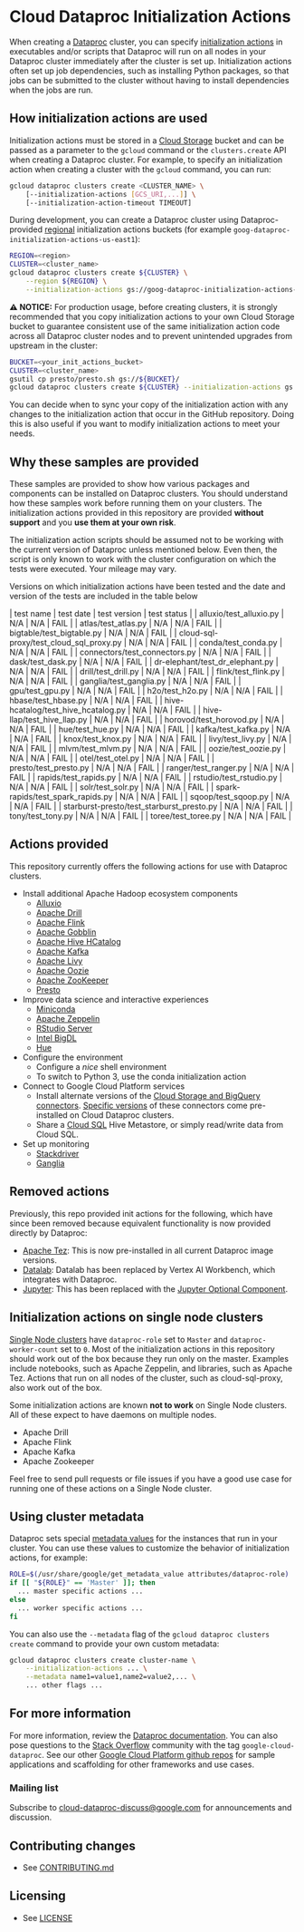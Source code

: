 # Cloud Dataproc Initialization Actions

When creating a [Dataproc](https://cloud.google.com/dataproc/) cluster, you can specify [initialization actions](https://cloud.google.com/dataproc/init-actions) in executables and/or scripts that Dataproc will run on all nodes in your Dataproc cluster immediately after the cluster is set up. Initialization actions often set up job dependencies, such as installing Python packages, so that jobs can be submitted to the cluster without having to install dependencies when the jobs are run.

## How initialization actions are used

Initialization actions must be stored in a [Cloud Storage](https://cloud.google.com/storage) bucket and can be passed as a parameter to the `gcloud` command or the `clusters.create` API when creating a Dataproc cluster. For example, to specify an initialization action when creating a cluster with the `gcloud` command, you can run:

```bash
gcloud dataproc clusters create <CLUSTER_NAME> \
    [--initialization-actions [GCS_URI,...]] \
    [--initialization-action-timeout TIMEOUT]
```

During development, you can create a Dataproc cluster using Dataproc-provided
[regional](https://cloud.google.com/dataproc/docs/concepts/regional-endpoints) initialization
actions buckets (for example `goog-dataproc-initialization-actions-us-east1`):

```bash
REGION=<region>
CLUSTER=<cluster_name>
gcloud dataproc clusters create ${CLUSTER} \
    --region ${REGION} \
    --initialization-actions gs://goog-dataproc-initialization-actions-${REGION}/presto/presto.sh
```

**:warning: NOTICE:** For production usage, before creating clusters, it is strongly recommended
that you copy initialization actions to your own Cloud Storage bucket to guarantee consistent use of the
same initialization action code across all Dataproc cluster nodes and to prevent unintended upgrades
from upstream in the cluster:

```bash
BUCKET=<your_init_actions_bucket>
CLUSTER=<cluster_name>
gsutil cp presto/presto.sh gs://${BUCKET}/
gcloud dataproc clusters create ${CLUSTER} --initialization-actions gs://${BUCKET}/presto.sh
```

You can decide when to sync your copy of the initialization action with any changes to the initialization action that occur in the GitHub repository. Doing this is also useful if you want to modify initialization actions to meet your needs.

## Why these samples are provided

These samples are provided to show how various packages and components can be
installed on Dataproc clusters. You should understand how these samples work
before running them on your clusters. The initialization actions provided in
this repository are provided **without support** and you **use them at your own
risk**.

The initialization action scripts should be assumed not to be working with the
current version of Dataproc unless mentioned below.  Even then, the script is
only known to work with the cluster configuration on which the tests were
executed.  Your mileage may vary.

Versions on which initialization actions have been tested and the date and
version of the tests are included in the table below

| test name | test date | test version | test status |
| alluxio/test_alluxio.py | N/A       | N/A   | FAIL |
| atlas/test_atlas.py | N/A       | N/A   | FAIL |
| bigtable/test_bigtable.py | N/A       | N/A   | FAIL |
| cloud-sql-proxy/test_cloud_sql_proxy.py | N/A       | N/A   | FAIL |
| conda/test_conda.py | N/A       | N/A   | FAIL |
| connectors/test_connectors.py | N/A       | N/A   | FAIL |
| dask/test_dask.py | N/A       | N/A   | FAIL |
| dr-elephant/test_dr_elephant.py | N/A       | N/A   | FAIL |
| drill/test_drill.py | N/A       | N/A   | FAIL |
| flink/test_flink.py | N/A       | N/A   | FAIL |
| ganglia/test_ganglia.py | N/A       | N/A   | FAIL |
| gpu/test_gpu.py | N/A       | N/A   | FAIL |
| h2o/test_h2o.py | N/A       | N/A   | FAIL |
| hbase/test_hbase.py | N/A       | N/A   | FAIL |
| hive-hcatalog/test_hive_hcatalog.py | N/A       | N/A   | FAIL |
| hive-llap/test_hive_llap.py | N/A       | N/A   | FAIL |
| horovod/test_horovod.py | N/A       | N/A   | FAIL |
| hue/test_hue.py | N/A       | N/A   | FAIL |
| kafka/test_kafka.py | N/A       | N/A   | FAIL |
| knox/test_knox.py | N/A       | N/A   | FAIL |
| livy/test_livy.py | N/A       | N/A   | FAIL |
| mlvm/test_mlvm.py | N/A       | N/A   | FAIL |
| oozie/test_oozie.py | N/A       | N/A   | FAIL |
| otel/test_otel.py | N/A       | N/A   | FAIL |
| presto/test_presto.py | N/A       | N/A   | FAIL |
| ranger/test_ranger.py | N/A       | N/A   | FAIL |
| rapids/test_rapids.py | N/A       | N/A   | FAIL |
| rstudio/test_rstudio.py | N/A       | N/A   | FAIL |
| solr/test_solr.py | N/A       | N/A   | FAIL |
| spark-rapids/test_spark_rapids.py | N/A       | N/A   | FAIL |
| sqoop/test_sqoop.py | N/A       | N/A   | FAIL |
| starburst-presto/test_starburst_presto.py | N/A       | N/A   | FAIL |
| tony/test_tony.py | N/A       | N/A   | FAIL |
| toree/test_toree.py | N/A       | N/A   | FAIL |


## Actions provided

This repository currently offers the following actions for use with Dataproc clusters.

* Install additional Apache Hadoop ecosystem components
  * [Alluxio](https://www.alluxio.io/)
  * [Apache Drill](http://drill.apache.org)
  * [Apache Flink](http://flink.apache.org)
  * [Apache Gobblin](https://gobblin.apache.org/)
  * [Apache Hive HCatalog](https://cwiki.apache.org/confluence/display/Hive/HCatalog)
  * [Apache Kafka](http://kafka.apache.org)
  * [Apache Livy](https://livy.incubator.apache.org/)
  * [Apache Oozie](http://oozie.apache.org)
  * [Apache ZooKeeper](http://zookeeper.apache.org)
  * [Presto](http://prestodb.io)
* Improve data science and interactive experiences
  * [Miniconda](https://conda.io/docs/)
  * [Apache Zeppelin](http://zeppelin.apache.org)
  * [RStudio Server](https://www.rstudio.com/products/rstudio/#Server)
  * [Intel BigDL](https://bigdl-project.github.io)
  * [Hue](http://gethue.com)
* Configure the environment
  * Configure a *nice* shell environment
  * To switch to Python 3, use the conda initialization action
* Connect to Google Cloud Platform services
  * Install alternate versions of the [Cloud Storage and BigQuery connectors](https://github.com/GoogleCloudPlatform/bigdata-interop/releases). [Specific versions](https://cloud.google.com/dataproc/docs/concepts/versioning/dataproc-versions) of these connectors come pre-installed on Cloud Dataproc clusters.
  * Share a [Cloud SQL](https://cloud.google.com/sql/) Hive Metastore, or simply read/write data from Cloud SQL.
* Set up monitoring
  * [Stackdriver](https://cloud.google.com/stackdriver/)
  * [Ganglia](http://ganglia.info/)

## Removed actions

Previously, this repo provided init actions for the following, which have
since been removed because equivalent functionality is now provided directly
by Dataproc:

* [Apache Tez](http://tez.apache.org): This is now pre-installed in all
  current Dataproc image versions.
* [Datalab](https://cloud.google.com/datalab/): Datalab has been replaced by
  Vertex AI Workbench, which integrates with Dataproc.
* [Jupyter](http://jupyter.org/): This has been replaced with the
  [Jupyter Optional Component](https://cloud.google.com/dataproc/docs/concepts/components/jupyter).

## Initialization actions on single node clusters

[Single Node clusters](https://cloud.google.com/dataproc/docs/concepts/single-node-clusters) have `dataproc-role` set to `Master` and `dataproc-worker-count` set to `0`. Most of the initialization actions in this repository should work out of the box because they run only on the master. Examples include notebooks, such as Apache Zeppelin, and libraries, such as Apache Tez. Actions that run on all nodes of the cluster, such as cloud-sql-proxy, also work out of the box.

Some initialization actions are known **not to work** on Single Node clusters. All of these expect to have daemons on multiple nodes.

* Apache Drill
* Apache Flink
* Apache Kafka
* Apache Zookeeper

Feel free to send pull requests or file issues if you have a good use case for running one of these actions on a Single Node cluster.

## Using cluster metadata

Dataproc sets special [metadata values](https://cloud.google.com/dataproc/docs/concepts/configuring-clusters/metadata)
for the instances that run in your cluster. You can use these values to customize the behavior of
initialization actions, for example:

```bash
ROLE=$(/usr/share/google/get_metadata_value attributes/dataproc-role)
if [[ "${ROLE}" == 'Master' ]]; then
  ... master specific actions ...
else
  ... worker specific actions ...
fi
```

You can also use the `‑‑metadata` flag of the `gcloud dataproc clusters create` command to provide your own
custom metadata:

```bash
gcloud dataproc clusters create cluster-name \
    --initialization-actions ... \
    --metadata name1=value1,name2=value2,... \
    ... other flags ...
```

## For more information

For more information, review the [Dataproc documentation](https://cloud.google.com/dataproc/init-actions). You can also pose questions to the [Stack Overflow](http://www.stackoverflow.com) community with the tag `google-cloud-dataproc`.
See our other [Google Cloud Platform github
repos](https://github.com/GoogleCloudPlatform) for sample applications and
scaffolding for other frameworks and use cases.

### Mailing list

Subscribe to [cloud-dataproc-discuss@google.com](https://groups.google.com/forum/#!forum/cloud-dataproc-discuss) for announcements and discussion.

## Contributing changes

* See [CONTRIBUTING.md](CONTRIBUTING.md)

## Licensing

* See [LICENSE](LICENSE)

